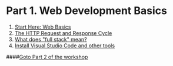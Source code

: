 # Part 1. Web Development Basics

1. [Start Here: Web Basics](./web_basics.md)
2. [The HTTP Request and Response Cycle](./req_resp.md)
3. [What does "full stack" mean?](./full_stack.md)
4. [Install Visual Studio Code and other tools](./environment.md)

####[Goto Part 2 of the workshop](./)